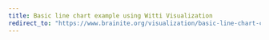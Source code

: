 ```yaml
---
title: Basic line chart example using Witti Visualization
redirect_to: "https://www.brainite.org/visualization/basic-line-chart-cols"
---
```

